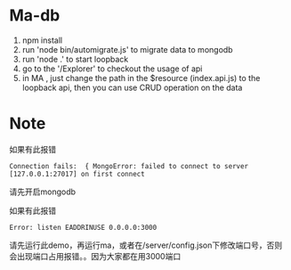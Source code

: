 # Ma-db

1. npm install
2. run 'node bin/automigrate.js' to migrate data to mongodb
3. run 'node .' to start loopback
4. go to the '/Explorer' to checkout the usage of api
5. in MA , just change the  path in the $resource (index.api.js) to the loopback api, then you can use CRUD operation on the data


# Note

如果有此报错
    
    Connection fails:  { MongoError: failed to connect to server [127.0.0.1:27017] on first connect

请先开启mongodb


如果有此报错
    
    Error: listen EADDRINUSE 0.0.0.0:3000

请先运行此demo，再运行ma，或者在/server/config.json下修改端口号，否则会出现端口占用报错。。因为大家都在用3000端口


